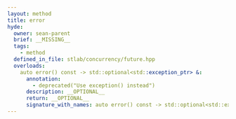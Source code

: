 ```yaml
---
layout: method
title: error
hyde:
  owner: sean-parent
  brief: __MISSING__
  tags:
    - method
  defined_in_file: stlab/concurrency/future.hpp
  overloads:
    auto error() const -> std::optional<std::exception_ptr> &:
      annotation:
        - deprecated("Use exception() instead")
      description: __OPTIONAL__
      return: __OPTIONAL__
      signature_with_names: auto error() const -> std::optional<std::exception_ptr> &
---
```

